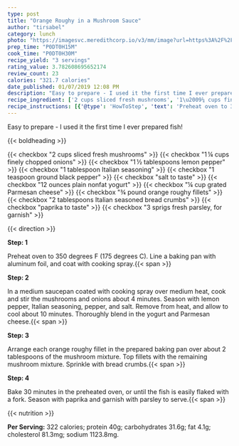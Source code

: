 ```yaml
---
type: post
title: "Orange Roughy in a Mushroom Sauce"
author: "tirsabel"
category: lunch
photo: "https://imagesvc.meredithcorp.io/v3/mm/image?url=https%3A%2F%2Fimages.media-allrecipes.com%2Fuserphotos%2F4477378.jpg"
prep_time: "P0DT0H15M"
cook_time: "P0DT0H30M"
recipe_yield: "3 servings"
rating_value: 3.782608695652174
review_count: 23
calories: "321.7 calories"
date_published: 01/07/2019 12:08 PM
description: "Easy to prepare - I used it the first time I ever prepared fish!"
recipe_ingredient: ['2 cups sliced fresh mushrooms', '1\u2009¼ cups finely chopped onions', '1\u2009½ tablespoons lemon pepper', '1 tablespoon Italian seasoning', '1 teaspoon ground black pepper', 'salt to taste', '12 ounces plain nonfat yogurt', '¼ cup grated Parmesan cheese', '¾ pound orange roughy fillets', '2 tablespoons Italian seasoned bread crumbs', 'paprika to taste', '3 sprigs fresh parsley, for garnish']
recipe_instructions: [{'@type': 'HowToStep', 'text': 'Preheat oven to 350 degrees F (175 degrees C). Line a baking pan with aluminum foil, and coat with cooking spray.\n'}, {'@type': 'HowToStep', 'text': 'In a medium saucepan coated with cooking spray over medium heat, cook and stir the mushrooms and onions about 4 minutes. Season with lemon pepper, Italian seasoning, pepper, and salt. Remove from heat, and allow to cool about 10 minutes. Thoroughly blend in the yogurt and Parmesan cheese.\n'}, {'@type': 'HowToStep', 'text': 'Arrange each orange roughy fillet in the prepared baking pan over about 2 tablespoons of the mushroom mixture. Top fillets with the remaining mushroom mixture. Sprinkle with bread crumbs.\n'}, {'@type': 'HowToStep', 'text': 'Bake 30 minutes in the preheated oven, or until the fish is easily flaked with a fork. Season with paprika and garnish with parsley to serve.\n'}]
---
```


Easy to prepare - I used it the first time I ever prepared fish! 

{{< boldheading >}}

{{< checkbox "2 cups sliced fresh mushrooms" >}}
{{< checkbox "1 ¼ cups finely chopped onions" >}}
{{< checkbox "1 ½ tablespoons lemon pepper" >}}
{{< checkbox "1 tablespoon Italian seasoning" >}}
{{< checkbox "1 teaspoon ground black pepper" >}}
{{< checkbox "salt to taste" >}}
{{< checkbox "12 ounces plain nonfat yogurt" >}}
{{< checkbox "¼ cup grated Parmesan cheese" >}}
{{< checkbox "¾ pound orange roughy fillets" >}}
{{< checkbox "2 tablespoons Italian seasoned bread crumbs" >}}
{{< checkbox "paprika to taste" >}}
{{< checkbox "3 sprigs fresh parsley, for garnish" >}}


{{< direction >}}

**Step: 1**

Preheat oven to 350 degrees F (175 degrees C). Line a baking pan with aluminum foil, and coat with cooking spray.{{< span >}}

**Step: 2**

In a medium saucepan coated with cooking spray over medium heat, cook and stir the mushrooms and onions about 4 minutes. Season with lemon pepper, Italian seasoning, pepper, and salt. Remove from heat, and allow to cool about 10 minutes. Thoroughly blend in the yogurt and Parmesan cheese.{{< span >}}

**Step: 3**

Arrange each orange roughy fillet in the prepared baking pan over about 2 tablespoons of the mushroom mixture. Top fillets with the remaining mushroom mixture. Sprinkle with bread crumbs.{{< span >}}

**Step: 4**

Bake 30 minutes in the preheated oven, or until the fish is easily flaked with a fork. Season with paprika and garnish with parsley to serve.{{< span >}}

{{< nutrition >}}

**Per Serving:** 322 calories; protein 40g; carbohydrates 31.6g; fat 4.1g; cholesterol 81.3mg; sodium 1123.8mg.